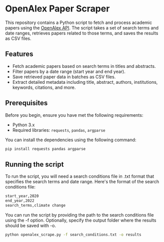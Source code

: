 # OpenAlex Paper Scraper

This repository contains a Python script to fetch and process academic papers using the [OpenAlex API](https://openalex.org/). The script takes a set of search terms and date ranges, retrieves papers related to those terms, and saves the results as CSV files. 

## Features

- Fetch academic papers based on search terms in titles and abstracts.
- Filter papers by a date range (start year and end year).
- Save retrieved paper data in batches as CSV files.
- Extract detailed metadata including title, abstract, authors, institutions, keywords, citations, and more.

## Prerequisites

Before you begin, ensure you have met the following requirements:
- Python 3.x
- Required libraries: `requests`, `pandas`, `argparse`

You can install the dependencies using the following command:

```bash
pip install requests pandas argparse
```

## Running the script

To run the script, you will need a search conditions file in .txt format that specifies the search terms and date range. Here's the format of the search conditions file:

```bash
start_year,2020
end_year,2022
search_terms,climate change
```

You can run the script by providing the path to the search conditions file using the -f option. Optionally, specify the output folder where the results should be saved with -o.

```bash
python openalex_scrape.py -f search_conditions.txt -o results
```
